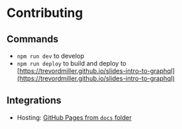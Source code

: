 # Contributing

## Commands

- `npm run dev` to develop
- `npm run deploy` to build and deploy to [https://trevordmiller.github.io/slides-intro-to-graphql](https://trevordmiller.github.io/slides-intro-to-graphql)

## Integrations

- Hosting: [GitHub Pages from `docs` folder](https://github.com/trevordmiller/slides-intro-to-graphql/settings)
